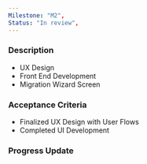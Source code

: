 ```yaml
---
Milestone: "M2",
Status: "In review",
---
```

<!--lang:en--> 
### Description

- UX Design
- Front End Development
- Migration Wizard Screen

### Acceptance Criteria

- Finalized UX Design with User Flows
- Completed UI Development

### Progress Update
